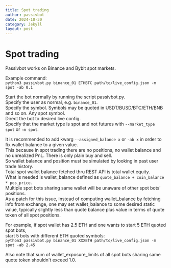 ```yaml
---
title: Spot trading
author: passivbot
date: 2024-10-30
category: Jekyll
layout: post
---
```


# Spot trading

Passivbot works on Binance and Bybit spot markets.

Example command:  
`python3 passivbot.py binance_01 ETHBTC path/to/live_config.json -m spot -ab 0.1`  

Start the bot normally by running the script passivbot.py.  
Specify the user as normal, e.g. `binance_01`.  
Specify the symbol.  Symbols may be quoted in USDT/BUSD/BTC/ETH/BNB and so on.  Any spot symbol.  
Direct the bot to desired live config.  
Specify that the market type is spot and not futures with `--market_type spot` or `-m spot`.  

It is recommended to add kwarg `--assigned_balance x` or `-ab x` in order to fix wallet balance to a given value.  
This because in spot trading there are no positions, no wallet balance and no unrealized PnL.  There is only plain buy and sell.  
So wallet balance and position must be simulated by looking in past user trade history.  
Total spot wallet balance fetched thru REST API is total wallet equity.  
What is needed is wallet_balance defined as `quote_balance + coin_balance * pos_price`.  
Multiple spot bots sharing same wallet will be unaware of other spot bots' positions.  
As a patch for this issue, instead of computing wallet_balance by fetching info from exchange, one may set wallet_balance to some desired static value, typically slightly less than quote balance plus value in terms of quote token of all spot positions.

For example, if spot wallet has 2.5 ETH and one wants to start 5 ETH quoted spot bots,  
start 5 bots with different ETH quoted symbols:  
`python3 passivbot.py binance_01 XXXETH path/to/live_config.json -m spot -ab 2.45`  

Also note that sum of wallet_exposure_limits of all spot bots sharing same quote token shouldn't exceed 1.0.
